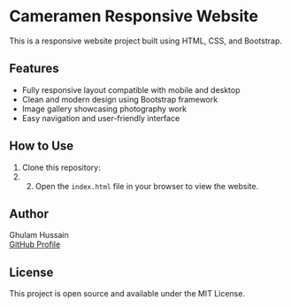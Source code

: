 # Cameramen Responsive Website

This is a responsive website project built using HTML, CSS, and Bootstrap.

## Features
- Fully responsive layout compatible with mobile and desktop
- Clean and modern design using Bootstrap framework
- Image gallery showcasing photography work
- Easy navigation and user-friendly interface

## How to Use
1. Clone this repository:
2. 2. Open the `index.html` file in your browser to view the website.

## Author
Ghulam Hussain  
[GitHub Profile](https://github.com/HussainAwan2006)

## License
This project is open source and available under the MIT License.
